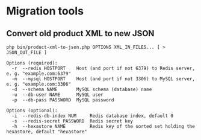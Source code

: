 # Migration tools

## Convert old product XML to new JSON

    php bin/product-xml-to-json.php OPTIONS XML_IN_FILES... [ > JSON_OUT_FILE ]

    Options (required):
      -r  --redis HOSTPORT    Host (and port if not 6379) to Redis server, e. g. "example.com:6379"
      -m  --mysql HOSTPORT    Host (and port if not 3306) to MySQL server, e. g. "example.com:3306"
      -d  --schema NAME       MySQL schema (database) name
      -u  --db-user NAME      MySQL user
      -p  --db-pass PASSWORD  MySQL password

    Options (optional):
      -i  --redis-db-index NUM     Redis database index, default 0
      -s  --redis-secret PASSWORD  Redis secret key
      -h  --hexastore NAME         Redis key of the sorted set holding the hexastore, default "hexastore"
